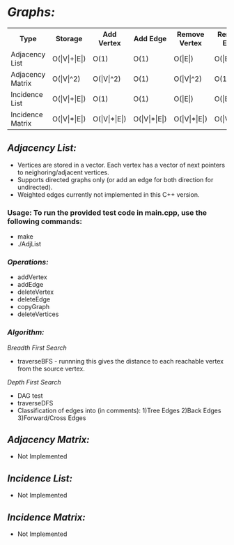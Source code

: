 # *Graphs:*

<table>
  <tr>
    <th>Type</th><th>Storage</th><th>Add Vertex</th><th>Add Edge</th><th>Remove Vertex</th><th>Remove Edge</th><th>Query</th>
  </tr>
  <tr>
    <td>Adjacency List</td><td>O(|V|+|E|)</td><td>O(1)</td><td>O(1)</td><td>O(|E|)</td><td>O(|E|)</td><td>O(|V|)</td>
  </tr>
  <tr>
    <td>Adjacency Matrix</td><td>O(|V|^2)</td><td>O(|V|^2)</td><td>O(1)</td><td>O(|V|^2)</td><td>O(1)</td><td>O(1)</td>
  </tr>
  <tr>
    <td>Incidence List</td><td>O(|V|+|E|)</td><td>O(1)</td><td>O(1)</td><td>O(|E|)</td><td>O(|E|)</td><td>O(|E|)</td>
  </tr>
  <tr>
    <td>Incidence Matrix</td><td>O(|V|*|E|)</td><td>O(|V|*|E|)</td><td>O(|V|*|E|)</td><td>O(|V|*|E|)</td><td>O(|V|*|E|)</td><td>O(|E|)</td>
  </tr>
</table>

## *Adjacency List:*
- Vertices are stored in a vector. Each vertex has a vector of next pointers to neighoring/adjacent vertices. 
- Supports directed graphs only (or add an edge for both direction for undirected).
- Weighted edges currently not implemented in this C++ version.


### Usage: To run the provided test code in main.cpp, use the following commands:
- make
- ./AdjList

### *Operations:*
- addVertex
- addEdge
- deleteVertex
- deleteEdge
- copyGraph
- deleteVertices

### *Algorithm:*
*Breadth First Search*
- traverseBFS - runnning this gives the distance to each reachable vertex from the source vertex.

*Depth First Search*
- DAG test
- traverseDFS
- Classification of edges into (in comments): 
1)Tree Edges 
2)Back Edges 
3)Forward/Cross Edges

## *Adjacency Matrix:*
- Not Implemented

## *Incidence List:*
- Not Implemented

## *Incidence Matrix:*
- Not Implemented


